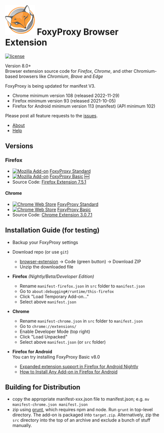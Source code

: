 # ![FoxyProxy](/src/image/icon.svg) FoxyProxy Browser Extension

[![license](https://img.shields.io/github/license/foxyproxy/browser-extension.svg)](https://github.com/foxyproxy/browser-extension/blob/master/LICENSE)

Version 8.0+  
Browser extension source code for *Firefox*, *Chrome*, and other Chromium-based browsers like *Chromium*, *Brave* and *Edge*

FoxyProxy is being updated for manifest V3.
- Chrome minimum version 108 (released 2022-11-29)
- Firefox minimum version 93 (released 2021-10-05)
- Firefox for Android minimum version 113 (manifest) (API minimum 102)

Please post all feature requests to the [issues](https://github.com/foxyproxy/browser-extension/issues).


- [About](https://foxyproxy.github.io/browser-extension/src/content/about.html)
- [Help](https://foxyproxy.github.io/browser-extension/src/content/help.html)


## Versions

### Firefox
- [![Mozilla Add-on](https://img.shields.io/amo/v/foxyproxy-standard.svg)](https://addons.mozilla.org/firefox/addon/foxyproxy-standard/) [FoxyProxy Standard](https://addons.mozilla.org/firefox/addon/foxyproxy-standard/)
- [![Mozilla Add-on](https://img.shields.io/amo/v/foxyproxy-basic.svg)](https://addons.mozilla.org/firefox/addon/foxyproxy-basic/) [FoxyProxy Basic](https://addons.mozilla.org/firefox/addon/foxyproxy-basic/) 🆕
- Source Code: [Firefox Extension 7.5.1](https://github.com/foxyproxy/firefox-extension/)


#### Chrome
- [![Chrome Web Store](https://img.shields.io/chrome-web-store/v/gcknhkkoolaabfmlnjonogaaifnjlfnp.svg)](https://chrome.google.com/webstore/detail/foxyproxy-standard/gcknhkkoolaabfmlnjonogaaifnjlfnp) [FoxyProxy Standard](https://chrome.google.com/webstore/detail/foxyproxy-standard/gcknhkkoolaabfmlnjonogaaifnjlfnp)
- [![Chrome Web Store](https://img.shields.io/chrome-web-store/v/dookpfaalaaappcdneeahomimbllocnb.svg)](https://chrome.google.com/webstore/detail/foxyproxy-basic/dookpfaalaaappcdneeahomimbllocnb) [FoxyProxy Basic](https://chrome.google.com/webstore/detail/foxyproxy-basic/dookpfaalaaappcdneeahomimbllocnb)
- Source Code: [Chrome Extension 3.0.7.1](https://github.com/foxyproxy/Foxyproxy_Chrome)


## Installation Guide (for testing)
- Backup your FoxyProxy settings
- Download repo (or use `git`)
  - [browser-extension](https://github.com/foxyproxy/browser-extension) -> Code (green button) -> Download ZIP
  - Unzip the downloaded file
- **Firefox** *(Nightly/Beta/Developer Edition)*
  - Rename `manifest-firefox.json` in `src` folder to `manifest.json`
  - Go to `about:debugging#/runtime/this-firefox`
  - Click "Load Temporary Add-on..."
  - Select above `manifest.json`
- **Chrome**
  - Rename `manifest-chrome.json` in `src` folder to `manifest.json`
  - Go to `chrome://extensions/`
  - Enable Developer Mode (top right)
  - Click "Load Unpacked"
  - Select above `manifest.json` (or `src` folder)

- **Firefox for Android**  
  You can try installing FoxyProxy Basic v8.0
  - [Expanded extension support in Firefox for Android Nightly](https://blog.mozilla.org/addons/2020/09/29/expanded-extension-support-in-firefox-for-android-nightly/)
  - [How to Install Any Add-on in Firefox for Android](https://www.maketecheasier.com/install-addon-firefox-android/)

## Building for Distribution
- copy the appropriate manifest-xxx.json file to manifest.json; e.g. `mv manifest-chrome.json manifest.json`
- zip using [grunt](https://stackoverflow.com/questions/15703598/how-to-install-grunt-and-how-to-build-script-with-it), which requires npm and node. Run `grunt` in top-level directory. The add-on is packaged into `target.zip`. Alternatively, zip the `src` directory into the top of an archive and exclude a bunch of stuff manually.

